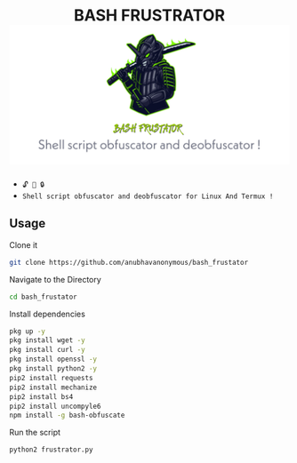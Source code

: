 <h1 align="center">BASH FRUSTRATOR
<img src="logo.jpg"><br>
</h1>


* `🔓 🔐 🔒`<br />
* `Shell script obfuscator and deobfuscator for Linux And Termux !`

## Usage
Clone it 
```bash
git clone https://github.com/anubhavanonymous/bash_frustator
```
Navigate to the Directory
```bash
cd bash_frustator
```
Install dependencies
```bash
pkg up -y
pkg install wget -y
pkg install curl -y
pkg install openssl -y
pkg install python2 -y
pip2 install requests
pip2 install mechanize
pip2 install bs4
pip2 install uncompyle6
npm install -g bash-obfuscate
```
Run the script
```bash
python2 frustrator.py
```
